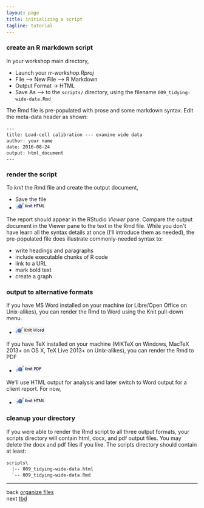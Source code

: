 ```yaml
---
layout: page
title: initializing a script
tagline: tutorial
---
```



### create an R markdown script 

In your workshop main directory, 

- Launch your *rr-workshop.Rproj* 
- File --> New File --> R Markdown 
- Output Format -> HTML 
- Save As --> to the `scripts/` directory, using the filename  `009_tidying-wide-data.Rmd` 

The Rmd file is pre-populated with prose and some markdown syntax. Edit the meta-data header as shown:

```
---
title: Load-cell calibration --- examine wide data
author: your name
date: 2016-08-24
output: html_document
---
```



### render the script 

To *knit* the Rmd file and create the output document, 

- Save the file 
- ![knit html icon](../resources/images/knit-html-icon.png) 

The report should appear in the RStudio *Viewer* pane. Compare the output document in the Viewer pane to  the text in the Rmd file. While you don't have learn all the syntax details at once (I'll introduce them as needed), the pre-populated file does illustrate commonly-needed syntax to:  

- write headings and paragraphs 
- include executable chunks of R code 
- link to a URL 
- mark bold text  
- create a graph 





### output to alternative formats 

If you have MS Word installed on your machine (or Libre/Open Office on Unix-alikes), you can render the Rmd to Word using the Knit pull-down menu.

- ![knit html icon](../resources/images/knit-word-icon.png) 

If you have TeX installed on your machine (MiKTeX on Windows, MacTeX 2013+ on OS X, TeX Live 2013+ on Unix-alikes), you can render the Rmd to PDF 

- ![knit html icon](../resources/images/knit-pdf-icon.png) 

We'll use HTML output for analysis and later switch to Word output for a client report. For now, 

- ![knit html icon](../resources/images/knit-html-icon.png) 




### cleanup your directory 

If you were able to render the Rmd script to all three output formats, your scripts directory will contain html, docx, and pdf output files. You may delete the docx and pdf files if you like. The scripts directory should contain at least:  

```
scripts\
  |-- 009_tidying-wide-data.html
  `-- 009_tidying-wide-data.Rmd 
```






















<!--
*Save and Knit* anytime you want to see how your changes appear in the output. Remember, this is not a WYSIWYG environment---until you knit it, you won't see it. We could call it WYKIWYS (What You *Knit* Is What You *See*). 









We can dispense with the default prose. In the Rmd file, 

- Delete everything below the YAML header 
- Save and Knit 

-->




--- 
back [organize files](004_organize-files.html)<br> 
next [tbd](tbd.html)




